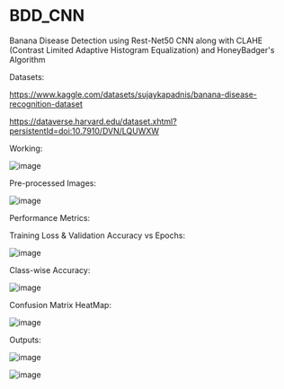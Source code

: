 # BDD_CNN
Banana Disease Detection using Rest-Net50 CNN along with CLAHE (Contrast Limited Adaptive Histogram Equalization) and HoneyBadger's Algorithm

Datasets:

https://www.kaggle.com/datasets/sujaykapadnis/banana-disease-recognition-dataset

https://dataverse.harvard.edu/dataset.xhtml?persistentId=doi:10.7910/DVN/LQUWXW


Working:

![image](https://github.com/user-attachments/assets/e2235628-9393-4084-b807-5852ec7d1e03)


Pre-processed Images:

![image](https://github.com/user-attachments/assets/cddd1241-12ae-4bda-b173-0ca6607644b0)


Performance Metrics:

Training Loss & Validation Accuracy vs Epochs:

![image](https://github.com/user-attachments/assets/39ea1f89-eb3d-4877-a6bc-83cd4428b9ec)



Class-wise Accuracy:

![image](https://github.com/user-attachments/assets/799d2d84-0d97-4b95-8a79-25891aa2d19f)



Confusion Matrix HeatMap:

![image](https://github.com/user-attachments/assets/4ed26863-0d4c-403e-843c-b07dc43b7397)



Outputs:

![image](https://github.com/user-attachments/assets/b57ada93-04f7-4356-9a85-238e2e54b6af)


![image](https://github.com/user-attachments/assets/c45da6b8-84ef-4b52-9b63-cef8e7c4651c)






